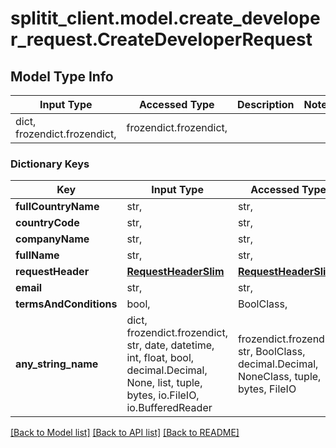 # splitit_client.model.create_developer_request.CreateDeveloperRequest

## Model Type Info
Input Type | Accessed Type | Description | Notes
------------ | ------------- | ------------- | -------------
dict, frozendict.frozendict,  | frozendict.frozendict,  |  | 

### Dictionary Keys
Key | Input Type | Accessed Type | Description | Notes
------------ | ------------- | ------------- | ------------- | -------------
**fullCountryName** | str,  | str,  |  | 
**countryCode** | str,  | str,  |  | 
**companyName** | str,  | str,  |  | 
**fullName** | str,  | str,  |  | 
**requestHeader** | [**RequestHeaderSlim**](RequestHeaderSlim.md) | [**RequestHeaderSlim**](RequestHeaderSlim.md) |  | 
**email** | str,  | str,  |  | 
**termsAndConditions** | bool,  | BoolClass,  |  | 
**any_string_name** | dict, frozendict.frozendict, str, date, datetime, int, float, bool, decimal.Decimal, None, list, tuple, bytes, io.FileIO, io.BufferedReader | frozendict.frozendict, str, BoolClass, decimal.Decimal, NoneClass, tuple, bytes, FileIO | any string name can be used but the value must be the correct type | [optional]

[[Back to Model list]](../../README.md#documentation-for-models) [[Back to API list]](../../README.md#documentation-for-api-endpoints) [[Back to README]](../../README.md)


